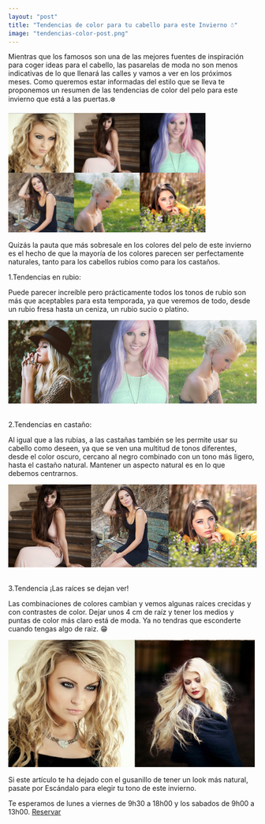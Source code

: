 ```yaml
---
layout: "post"
title: "Tendencias de color para tu cabello para este Invierno ☃️"
image: "tendencias-color-post.png"
---
```


 <article class="container mod-row">
  <div class="container-item-text-left">
   <p>
   Mientras que los famosos son una de las mejores fuentes de inspiración para coger ideas para el cabello, las pasarelas de moda no son menos indicativas de lo que llenará las calles y vamos a ver en los próximos meses. Como queremos estar informadas del estilo que se lleva te proponemos un resumen de las tendencias de color del pelo para este invierno que está a las puertas.❄️
   </p>
   </div>
   <div>
      <img src="img/tendencias-de-color-invierno.png" width="400" height="auto" alt="productos Kinessences en Escandalo Zaragoza">
   </div>
   <p>
   Quizás la pauta que más sobresale en los colores del pelo de este invierno es el hecho de que la mayoría de los colores parecen ser perfectamente naturales, tanto para los cabellos rubios como para los castaños.
   </p>
   <p>
  1.Tendencias en rubio:
   <p>
   Puede parecer increíble pero prácticamente todos los tonos de rubio son más que aceptables para esta temporada, ya que veremos de todo, desde un rubio fresa hasta un ceniza, un rubio sucio o platino.
   </p>
   <img src="img/rubio-winter2016.png" width="700" height="auto" alt="Tendencias color peluqueria Escandalo Zaragoza">
   <p>
   <br>2.Tendencias en castaño:
   </p>
   <p>
   Al igual que a las rubias, a las castañas también se les permite usar su cabello como deseen, ya que se ven una multitud de tonos diferentes, desde el color oscuro, cercano al negro combinado con un tono más ligero, hasta el castaño natural. Mantener un aspecto natural es en lo que debemos centrarnos.
   </p>
   <img src="img/castano-winter2016.png" width="700" height="auto" alt="Tendencias color peluqueria Escandalo Zaragoza">
   <p>
   <br>3.Tendencia ¡Las raíces se dejan ver!
   </p>
   <p>
   Las combinaciones de colores cambian y vemos algunas raíces crecidas y con contrastes de color. Dejar unos 4 cm de raíz y tener los medios y puntas de color más claro está de moda. Ya no tendras que esconderte cuando tengas algo de raiz. 😁
   </p>  
   <img src="img/raices-winter2016.png" width="500" height="auto" alt="Tendencias color peluqueria Escandalo Zaragoza">
   <p>
   Si este artículo te ha dejado con el gusanillo de tener un look más natural, pasate por Escándalo para elegir tu tono de este invierno.
   </p>
   <p>
   Te esperamos de lunes a viernes de 9h30 a 18h00 y los sabados de 9h00 a 13h00. <a class="button" href="{{ site.url }}/formulario">Reservar</a>
   </p>
